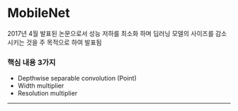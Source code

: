 # MobileNet

2017년 4월 발표된 논문으로서 성능 저하를 최소화 하며 딥러닝 모델의 사이즈를 감소시키는 것을 주 목적으로 하여 발표됨

### 핵심 내용 3가지

- Depthwise separable convolution (Point)
- Width multiplier
- Resolution multiplier

---

